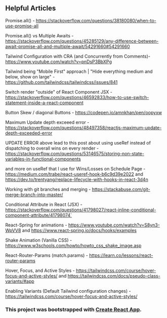 ## Helpful Articles

Promise.all() - https://stackoverflow.com/questions/38180080/when-to-use-promise-all

Promise.all() vs Multiple Awaits - https://stackoverflow.com/questions/45285129/any-difference-between-await-promise-all-and-multiple-await/54291660#54291660

Tailwind Configuration with CRA (and Concurrently from Comments)- https://www.youtube.com/watch?v=pnDsP3BbXPg

Tailwind being "Mobile First" approach | "Hide everything medium and below, show on large" - https://github.com/tailwindcss/tailwindcss/issues/841

Switch render "outside" of React Component JSX - https://stackoverflow.com/questions/46592833/how-to-use-switch-statement-inside-a-react-component

Button Skew / diagonal Buttons - https://codepen.io/amnkhan/pen/oopyxw

Maximum Update depth exceeed error - https://stackoverflow.com/questions/48497358/reactjs-maximum-update-depth-exceeded-error

UPDATE ERROR above lead to this post about using useRef instead of dispatching to overall wins on every render - https://stackoverflow.com/questions/53146575/storing-non-state-variables-in-functional-components

and more on useRef that I use for Wins/Losses on Schedule Page - https://medium.com/trabe/react-useref-hook-b6c9d39e2022 and https://dev.to/trentyang/replace-lifecycle-with-hooks-in-react-3d4n

Working with git branches and merging - https://stackabuse.com/git-merge-branch-into-master/

Conditional Attribute in React (JSX) - https://stackoverflow.com/questions/41798027/react-inline-conditional-component-attribute/41798074`

React-Spring for animations - https://www.youtube.com/watch?v=S8yn3-WpVV8 and https://www.react-spring.io/docs/hooks/examples

Shake Animation (Vanilla CSS) - https://www.w3schools.com/howto/howto_css_shake_image.asp

React-Router-Params (match.params) - https://learn.co/lessons/react-router-params

Hover, Focus, and Active Styles - https://tailwindcss.com/course/hover-focus-and-active-styles/ and https://tailwindcss.com/docs/pseudo-class-variants/#app

Enabling Variants (Default Tailwind configuration changes) - https://tailwindcss.com/course/hover-focus-and-active-styles/

### This project was bootstrapped with [Create React App](https://github.com/facebook/create-react-app).
